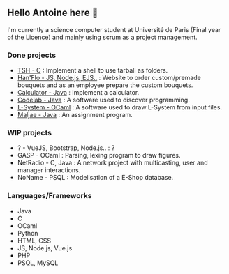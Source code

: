 ## Hello Antoine here 👋 

I'm currently a science computer student at Université de Paris (Final year of the Licence) and mainly using scrum as a project management.


### Done projects
* [TSH - C](https://github.com/Antune-L/tsh) : Implement a shell to use tarball as folders.
* [Han'Flo - JS, Node.js, EJS..](https://github.com/Antune-L/hanflo) : Website to order custom/premade bouquets and as an employee prepare the custom bouquets.
* [Calculator - Java](https://github.com/Antune-L/calculator) : Implement a calculator.
* [Codelab - Java](https://github.com/Antune-L/codelab) : A software used to discover programming.
* [L-System - OCaml](https://github.com/Antune-L/l-system) : A software used to draw L-System from input files.
* [Maljae - Java](https://github.com/Antune-L/maljae) : An assignment program.

### WIP projects
* ? - VueJS, Bootstrap, Node.js.. : ?
* GASP - OCaml : Parsing, lexing program to draw figures.
* NetRadio - C, Java : A network project with multicasting, user and manager interactions.
* NoName - PSQL : Modelisation of a E-Shop database.

### Languages/Frameworks
* Java
* C
* OCaml
* Python
* HTML, CSS
* JS, Node.js, Vue.js
* PHP
* PSQL, MySQL
